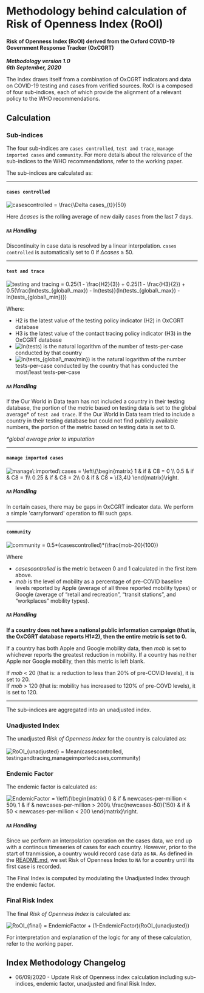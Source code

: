 # Methodology behind calculation of Risk of Openness Index (RoOI)

#### Risk of Openness Index (RoOI) derived from the Oxford COVID-19 Government Response Tracker (OxCGRT)

_**Methodology version 1.0**_  
_**6th September, 2020**_

The index draws itself from a combination of OxCGRT indicators and data on COVID-19 testing and cases from verified sources. RoOI is a composed of four sub-indices, 
each of which provide the alignment of a relevant policy to the WHO recommendations. 

## Calculation

### Sub-indices

The four sub-indices are `cases controlled`, `test and trace`, `manage imported cases` and `community`. For more details about the relevance of the sub-indices to the WHO 
recommendations, refer to the working paper. 

The sub-indices are calculated as: 

---

#### `cases controlled`  

<img src="https://latex.codecogs.com/gif.latex?casescontrolled&space;=&space;\frac{\Delta&space;cases_{t}}{50}" title="casescontrolled = \frac{\Delta cases_{t}}{50}" />  

Here _Δcases_ is the rolling average of new daily cases from the last 7 days.

##### **`NA` Handling** 

Discontinuity in case data is resolved by a linear interpolation. `cases controlled` is automatically set to 0 if _Δcases_ ≥ 50. 
  
---

#### `test and trace`

<img src="https://latex.codecogs.com/gif.latex?testing&space;and&space;tracing&space;=&space;0.25(1-\frac{H2}{3})&space;&plus;&space;0.25(1-\frac{H3}{2})&space;&plus;&space;0.5(\frac{ln(tests_{global\_max})&space;-&space;ln(tests)}{ln(tests_{global\_max})&space;-&space;ln(tests_{global\_min})})" title="testing and tracing = 0.25(1 - \frac{H2}{3}) + 0.25(1 - \frac{H3}{2}) + 0.5(\frac{ln(tests_{global\_max}) - ln(tests)}{ln(tests_{global\_max}) - ln(tests_{global\_min})})" />

Where:
*	H2 is the latest value of the testing policy indicator (H2) in OxCGRT database
*	H3 is the latest value of the contact tracing policy indicator (H3) in the OxCGRT database
*	<img src="https://latex.codecogs.com/gif.latex?ln(tests)" title="ln(tests)" /> is the natural logarithm of the number of tests-per-case conducted by that country
*	<img src="https://latex.codecogs.com/gif.latex?ln(tests_{global\_max/min})" title="ln(tests_{global\_max/min})" /> is the natural logarithm of the number tests-per-case conducted by the country that has conducted the most/least tests-per-case

##### **`NA` Handling**

If the Our World in Data team has not included a country in their testing database, the portion of the metric based on testing data is set to the global average* of `test and trace`.
If the Our World in Data team tried to include a country in their testing database but could not find publicly available numbers, the portion of the metric based on testing data is set to 0.

_*global average prior to imputation_

---

#### `manage imported cases`

<img src="https://latex.codecogs.com/gif.latex?manage\:imported\:cases&space;=&space;\left\{\begin{matrix}&space;1&space;&&space;if&space;&&space;C8&space;=&space;0&space;\\&space;0.5&space;&&space;if&space;&&space;C8&space;=&space;1\\&space;0.25&space;&&space;if&space;&&space;C8&space;=&space;2\\&space;0&space;&&space;if&space;&&space;C8&space;=&space;\{3,4\}&space;\end{matrix}\right." title="manage\:imported\:cases = \left\{\begin{matrix} 1 & if & C8 = 0 \\ 0.5 & if & C8 = 1\\ 0.25 & if & C8 = 2\\ 0 & if & C8 = \{3,4\} \end{matrix}\right." />

##### **`NA` Handling**
In certain cases, there may be gaps in OxCGRT indicator data. We perform a simple 'carryforward' operation to fill such gaps.

---

#### `community`  

<img src="https://latex.codecogs.com/gif.latex?community&space;=&space;0.5*(casescontrolled)*(\frac{mob-20}{100})" title="community = 0.5*(casescontrolled)*(\frac{mob-20}{100})" />

Where
* _casescontrolled_ is the metric between 0 and 1 calculated in the first item above.
* _mob_ is the level of mobility as a percentage of pre-COVID baseline levels reported by Apple (average of all three reported mobility types) or Google (average of “retail and recreation”, “transit stations”, and “workplaces” mobility types).

##### **`NA` Handling**

**If a country does not have a national public information campaign (that is, the OxCGRT database reports H1≠2), then the entire metric is set to 0.**  
  
If a country has both Apple and Google mobility data, then _mob_ is set to whichever reports the greatest reduction in mobility.
If a country has neither Apple nor Google mobility, then this metric is left blank.

If _mob_ < 20 (that is: a reduction to less than 20% of pre-COVID levels), it is set to 20.  
If _mob_ > 120 (that is: mobility has increased to 120% of pre-COVD levels), it is set to 120.

--- 

The sub-indices are aggregated into an unadjusted index.

### Unadjusted Index 
The unadjusted *Risk of Openness Index* for the country is calculated as:
 <br/><br/>
 <img src="https://latex.codecogs.com/gif.latex?RoOI_{unadjusted}&space;=&space;Mean(casescontrolled,&space;testingandtracing,manageimportedcases,community)" title="RoOI_{unadjusted} = Mean(casescontrolled, testingandtracing,manageimportedcases,community)" />  

### Endemic Factor

The endemic factor is calculated as:

<img src="https://latex.codecogs.com/gif.latex?EndemicFactor&space;=&space;\left\{\begin{matrix}&space;0&space;&&space;if&space;&&space;newcases\_per\_million&space;<&space;50\\&space;1&space;&&space;if&space;&&space;newcases\_per\_million&space;>&space;200\\&space;\frac{(newcases\_per\_million-50)}{150}&space;&&space;if&space;&&space;50&space;<&space;newcases\_per\_million&space;<&space;200&space;\end{matrix}\right." title="EndemicFactor = \left\{\begin{matrix} 0 & if & newcases-per-million < 50\\ 1 & if & newcases-per-million > 200\\ \frac{newcases-50}{150} & if & 50 < newcases-per-million < 200 \end{matrix}\right." />

##### `NA` Handling

Since we perform an interpolation operation on the cases data, we end up with a continous timeseries of cases for each country. However, prior to the start of tranmission, 
a country would record case data as `NA`. As defined in the [README.md](./writeup.md), we set Risk of Openness Index to `NA` for a country until its first case is recorded.

The Final Index is computed by modulating the Unadjusted Index through the endemic factor.

### Final Risk Index

The final *Risk of Openness Index* is calculated as:  

<img src="https://latex.codecogs.com/gif.latex?RoOI_{final}&space;=&space;EndemicFactor&space;&plus;&space;(1-EndemicFactor)(RoOI_{unadjusted})" title="RoOI_{final} = EndemicFactor + (1-EndemicFactor)(RoOI_{unadjusted})" /> 


For interpretation and explanation of the logic for any of these calculation, refer to the working paper. 

## Index Methodology Changelog 

* 06/09/2020 - Update Risk of Openness index calculation including sub-indices, endemic factor, unadjusted and final Risk Index.



